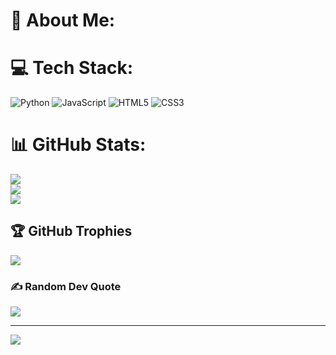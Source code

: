 # 💫 About Me:


# 💻 Tech Stack:
![Python](https://img.shields.io/badge/python-3670A0?style=for-the-badge&logo=python&logoColor=ffdd54) ![JavaScript](https://img.shields.io/badge/javascript-%23323330.svg?style=for-the-badge&logo=javascript&logoColor=%23F7DF1E) ![HTML5](https://img.shields.io/badge/html5-%23E34F26.svg?style=for-the-badge&logo=html5&logoColor=white) ![CSS3](https://img.shields.io/badge/css3-%231572B6.svg?style=for-the-badge&logo=css3&logoColor=white)
# 📊 GitHub Stats:
![](https://github-readme-stats.vercel.app/api?username=Siddhant1423&theme=gruvbox&hide_border=true&include_all_commits=false&count_private=false)<br/>
![](https://nirzak-streak-stats.vercel.app/?user=Siddhant1423&theme=gruvbox&hide_border=true)<br/>
![](https://github-readme-stats.vercel.app/api/top-langs/?username=Siddhant1423&theme=gruvbox&hide_border=true&include_all_commits=false&count_private=false&layout=compact)

## 🏆 GitHub Trophies
![](https://github-profile-trophy.vercel.app/?username=Siddhant1423&theme=radical&no-frame=false&no-bg=true&margin-w=4)

### ✍️ Random Dev Quote
![](https://quotes-github-readme.vercel.app/api?type=horizontal&theme=radical)

---
[![](https://visitcount.itsvg.in/api?id=Siddhant1423&icon=0&color=0)](https://visitcount.itsvg.in)

<!-- Proudly created with GPRM ( https://gprm.itsvg.in ) -->
